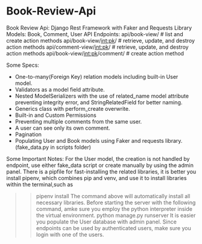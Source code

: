 # Book-Review-Api
Book Review Api: Django Rest Framework with Faker and Requests Library
Models: Book, Comment, User
API Endpoints:
   api/book-view/                  # list and create action methods
   api/book-view/<int:pk>/         # retrieve, update, and destroy action methods
   api/comment-view/<int:pk>/      # retrieve, update, and destroy action methods
   api/book-view/<int:pk>/comment/ # create action method
   
Some Specs:
* One-to-many(Foreign Key) relation models including built-in User model.
* Validators as a model field attribute.
* Nested ModelSerializers with the use of related_name model attribute preventing integrity error, and 
  StringRelatedField for better naming.
* Generics class with perform_create overwrite.
* Built-in and Custom Permissions
* Preventing multiple comments from the same user.
* A user can see only its own comment.
* Pagination
* Populating User and Book models using Faker and requests library.(fake_data.py in scripts folder)
  
Some Important Notes:
For the User model, the creation is not handled by endpoint, use either fake_data script or create manually by using the admin panel.
There is a pipfile for fast-installing the related libraries, it is better you install pipenv, which combines pip and venv, and use it to install libraries within the terminal,such as
>> pipenv install
The command above will automatically install all necessary libraries.
Before starting the  server with the following command, amke sure you employ the python interpreter inside the virtual environment.
>> python manage.py runserver
It is easier you populate the User database with admin panel.
Since endpoints can be used by authenticated users, make sure you login with one of the users.
